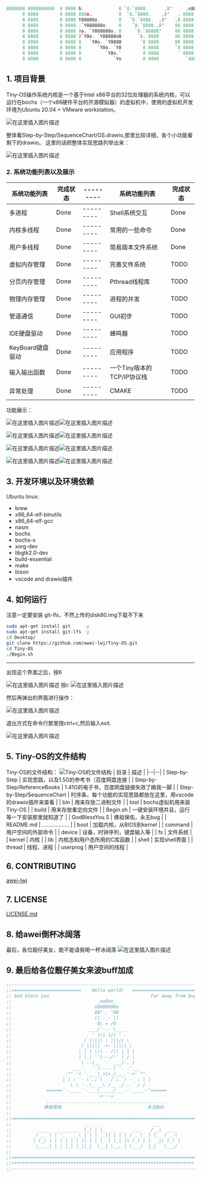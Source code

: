 ```c
8888888 8888888888  8 8888 b.             8 `8.`8888.      ,8'     ,o888888o.        d888888o.   
      8 8888        8 8888 888o.          8  `8.`8888.    ,8'   . 8888     `88.    .`8888:' `88. 
      8 8888        8 8888 Y88888o.       8   `8.`8888.  ,8'   ,8 8888       `8b   8.`8888.   Y8 
      8 8888        8 8888 .`Y888888o.    8    `8.`8888.,8'    88 8888        `8b  `8.`8888.     
      8 8888        8 8888 8o. `Y888888o. 8     `8.`88888'     88 8888         88   `8.`8888.    
      8 8888        8 8888 8`Y8o. `Y88888o8      `8. 8888      88 8888         88    `8.`8888.   
      8 8888        8 8888 8   `Y8o. `Y8888       `8 8888      88 8888        ,8P     `8.`8888.  
      8 8888        8 8888 8      `Y8o. `Y8        8 8888      `8 8888       ,8P  8b   `8.`8888. 
      8 8888        8 8888 8         `Y8o.`        8 8888       ` 8888     ,88'   `8b.  ;8.`8888 
      8 8888        8 8888 8            `Yo        8 8888          `8888888P'      `Y8888P ,88P' 


```
## 1. 项目背景
Tiny-OS操作系统内核是一个基于Intel x86平台的32位处理器的系统内核，可以运行在bochs（一个x86硬件平台的开源模拟器）的虚拟机中，使用的虚拟机开发环境为Ubuntu 20.04 + VMware workstation。

![在这里插入图片描述](https://img-blog.csdnimg.cn/20210718202646756.png?x-oss-process=image/watermark,type_ZmFuZ3poZW5naGVpdGk,shadow_10,text_aHR0cHM6Ly9ibG9nLmNzZG4ubmV0L3FxXzQ1ODc3NTI0,size_16,color_FFFFFF,t_70)

整体看Step-by-Step/SequenceChart/OS.drawio,那里比较详细，各个小功能看剩下的drawio。
这里的话把整体实现思路列举出来：

![在这里插入图片描述](https://img-blog.csdnimg.cn/20210718182847336.png?x-oss-process=image/watermark,type_ZmFuZ3poZW5naGVpdGk,shadow_10,text_aHR0cHM6Ly9ibG9nLmNzZG4ubmV0L3FxXzQ1ODc3NTI0,size_16,color_FFFFFF,t_70#pic_center)
### 2. 系统功能列表以及展示
| 系统功能列表 | 完成状态 |---------|系统功能列表 | 完成状态 |
|--|--|--|--|--|
| 多进程 | Done |---------| Shell系统交互 | Done |
| 内核多线程 | Done |---------| 常用的一些命令 | Done |
| 用户多线程 | Done |---------| 简易版本文件系统 | Done |
| 虚拟内存管理 | Done |---------| 完善文件系统 | TODO |
| 分页内存管理 | Done |---------| Pthread线程库 | TODO |
| 物理内存管理 | Done |---------| 进程的并发 | TODO |
| 管道通信 | Done |---------| GUI初步 | TODO |
| IDE硬盘驱动 | Done |---------| 蜂鸣器 | TODO |
| KeyBoard键盘驱动 | Done |---------| 应用程序 | TODO |
| 输入输出函数 | Done |---------| 一个Tiny版本的TCP/IP协议栈 | TODO |
| 异常处理 | Done |---------| CMAKE | TODO |

功能展示：

![在这里插入图片描述](https://img-blog.csdnimg.cn/20210718200627488.png?x-oss-process=image/watermark,type_ZmFuZ3poZW5naGVpdGk,shadow_10,text_aHR0cHM6Ly9ibG9nLmNzZG4ubmV0L3FxXzQ1ODc3NTI0,size_16,color_FFFFFF,t_70)![在这里插入图片描述](https://img-blog.csdnimg.cn/20210718200700594.png?x-oss-process=image/watermark,type_ZmFuZ3poZW5naGVpdGk,shadow_10,text_aHR0cHM6Ly9ibG9nLmNzZG4ubmV0L3FxXzQ1ODc3NTI0,size_16,color_FFFFFF,t_70)

![在这里插入图片描述](https://img-blog.csdnimg.cn/20210718200715326.png?x-oss-process=image/watermark,type_ZmFuZ3poZW5naGVpdGk,shadow_10,text_aHR0cHM6Ly9ibG9nLmNzZG4ubmV0L3FxXzQ1ODc3NTI0,size_16,color_FFFFFF,t_70)![在这里插入图片描述](https://img-blog.csdnimg.cn/20210718200727201.png?x-oss-process=image/watermark,type_ZmFuZ3poZW5naGVpdGk,shadow_10,text_aHR0cHM6Ly9ibG9nLmNzZG4ubmV0L3FxXzQ1ODc3NTI0,size_16,color_FFFFFF,t_70)

![在这里插入图片描述](https://img-blog.csdnimg.cn/20210718200736407.png?x-oss-process=image/watermark,type_ZmFuZ3poZW5naGVpdGk,shadow_10,text_aHR0cHM6Ly9ibG9nLmNzZG4ubmV0L3FxXzQ1ODc3NTI0,size_16,color_FFFFFF,t_70)![在这里插入图片描述](https://img-blog.csdnimg.cn/20210718200747909.png?x-oss-process=image/watermark,type_ZmFuZ3poZW5naGVpdGk,shadow_10,text_aHR0cHM6Ly9ibG9nLmNzZG4ubmV0L3FxXzQ1ODc3NTI0,size_16,color_FFFFFF,t_70)

![在这里插入图片描述](https://img-blog.csdnimg.cn/2021071820075750.png?x-oss-process=image/watermark,type_ZmFuZ3poZW5naGVpdGk,shadow_10,text_aHR0cHM6Ly9ibG9nLmNzZG4ubmV0L3FxXzQ1ODc3NTI0,size_16,color_FFFFFF,t_70)![在这里插入图片描述](https://img-blog.csdnimg.cn/20210718200803244.png?x-oss-process=image/watermark,type_ZmFuZ3poZW5naGVpdGk,shadow_10,text_aHR0cHM6Ly9ibG9nLmNzZG4ubmV0L3FxXzQ1ODc3NTI0,size_16,color_FFFFFF,t_70)

##  3. 开发环境以及环境依赖
Ubuntu linux:
 -  brew
 -  x86_64-elf-binutils
 -  x86_64-elf-gcc
 -  nasm
 -  bochs
 -  bochs-x
 -  xorg-dev
 -  libgtk2.0-dev
 -  build-essential
 -  make
 -  bison 
 -  vscode and drawio插件


## 4. 如何运行
注意一定要安装 git-lfs，不然上传的disk80.img下载不下来
```sh
sudo apt-get install git     -y
sudo apt-get install git-lfs -y
cd Desktop/
git clone https://github.com/awei-lwj/Tiny-OS.git
cd Tiny-OS
./Begin.sh
```

---
出现这个界面之后，按6

![在这里插入图片描述](https://img-blog.csdnimg.cn/20210718202046232.png?x-oss-process=image/watermark,type_ZmFuZ3poZW5naGVpdGk,shadow_10,text_aHR0cHM6Ly9ibG9nLmNzZG4ubmV0L3FxXzQ1ODc3NTI0,size_16,color_FFFFFF,t_70)
按c
![在这里插入图片描述](https://img-blog.csdnimg.cn/20210718202123804.png?x-oss-process=image/watermark,type_ZmFuZ3poZW5naGVpdGk,shadow_10,text_aHR0cHM6Ly9ibG9nLmNzZG4ubmV0L3FxXzQ1ODc3NTI0,size_16,color_FFFFFF,t_70)

然后再弹出的界面进行操作：

![在这里插入图片描述](https://img-blog.csdnimg.cn/20210718202245647.png?x-oss-process=image/watermark,type_ZmFuZ3poZW5naGVpdGk,shadow_10,text_aHR0cHM6Ly9ibG9nLmNzZG4ubmV0L3FxXzQ1ODc3NTI0,size_16,color_FFFFFF,t_70)

退出方式在命令行那里按ctrl+c,然后输入exit.

![在这里插入图片描述](https://img-blog.csdnimg.cn/20210718202350669.png?x-oss-process=image/watermark,type_ZmFuZ3poZW5naGVpdGk,shadow_10,text_aHR0cHM6Ly9ibG9nLmNzZG4ubmV0L3FxXzQ1ODc3NTI0,size_16,color_FFFFFF,t_70)

## 5. Tiny-OS的文件结构
Tiny-OS的文件结构：
![Tiny-OS的文件结构](https://img-blog.csdnimg.cn/20210718180313391.png?x-oss-process=image/watermark,type_ZmFuZ3poZW5naGVpdGk,shadow_10,text_aHR0cHM6Ly9ibG9nLmNzZG4ubmV0L3FxXzQ1ODc3NTI0,size_16,color_FFFFFF,t_70)
| 目录 | 描述 |
|--|--|
| Step-by-Step | 实现思路，以及1.5G的参考书（百度网盘连接 | 
|  Step-by-Step/ReferenceBooks | 1.41G的电子书，百度网盘链接失效了踢我一脚 |
| Step-by-Step/SequenceChart | 时序条，每个功能的实现思路都放在这里，用vscode的drawio插件来查看 |
| bin | 用来存放二进制文件 |
| tool | bochs虚拟机用来装Tiny-OS |
| build | 用来存放重定向文件 |
| Begin.sh | 一键安装环境并且，运行等一下安装那里就知道了 |
| GodBlessYou.S | 佛祖保佑，永无bug |
| README.md | .................. |
| boot | 加载内核，从BIOS到kernel |
| command | 用户空间的外部命令 |
| device | 设备，时钟序列，键盘输入等 |
| fs | 文件系统 |
| kernel | 内核 |
| lib | 内核态和用户态所用的C库函数 |
| shell | 实现shell界面 |
| thread | 线程、进程 |
| userprog | 用户空间的线程 |


## 6. CONTRIBUTING

[awei-lwj](https://github.com/awei-lwj)

## 7. LICENSE
 [LICENSE.md](https://github.com/awei-lwj/Tiny-OS/blob/master/LICENSE)

## 8. 给awei倒杯冰阔落
最后，各位靓仔美女，能不能请我喝一杯冰阔落
![在这里插入图片描述](https://img-blog.csdnimg.cn/20210718204953214.png?x-oss-process=image/watermark,type_ZmFuZ3poZW5naGVpdGk,shadow_10,text_aHR0cHM6Ly9ibG9nLmNzZG4ubmV0L3FxXzQ1ODc3NTI0,size_16,color_FFFFFF,t_70)
## 9. 最后给各位靓仔美女来波buff加成

```asm
;;-----------------------------------------------------------------------;;
;;==========================    Hello world!   ==========================;;
;; God bless you                                      Far away from bug! ;;
;;                                _ooOoo_                                ;;
;;                               o8888888o                               ;;
;;                               88" . "88                               ;;
;;                               (| -_- |)                               ;;
;;                                O\ = /O                                ;;
;;                            ____/`---'\____                            ;;
;;                            . ' \\| |// ' .                            ;;
;;                           / \\||| : |||// \                           ;;
;;                          /_||||| -+- |||||_\                          ;;
;;                         | | | \\\ - /// | | |                         ;;
;;                         | \_| ''\---/'' |_/ |                         ;;
;;                          \ .-\__ `-` ___/-. /                         ;;
;;                       ___'. .' /--.--\ '. .'___                       ;;
;;                    ."" '< '.___\_<|>_/___.' >' "".                    ;;
;;                   | | : `- \`.;`\ _ /`;.`/ -` : | |                   ;;
;;                      \ \ `-.\_ __\ /__ _/ .-` / /                     ;;
;;             ======`-.____`-.___\_____/___.-`____.-'======             ;;
;;                                `=---='                                ;;
;;             .............................................             ;;
;;            佛祖保佑                                永无BUG             ;;
;;                                                                       ;;
;;=======================================================================;;
;;                            _   _                    __                ;;
;;          __ _   _ __ ___  (_) | |_  _   _   ___    / _|  ___          ;;
;;         / _` | | '_ ` _ \ | | | __|| | | | / _ \  | |_  / _ \         ;;
;;        | (_| | | | | | | || | | |_ | |_| || (_) | |  _|| (_) |        ;;
;;         \__,_| |_| |_| |_||_|  \__| \__,_| \___/  |_|   \___/         ;;
;;                                                                       ;;
;;=======================================================================;;
;;+++++++++++++++++++++++++++++++++++++++++++++++++++++++++++++++++++++++;;
;;-----------------------------------------------------------------------;;
```
